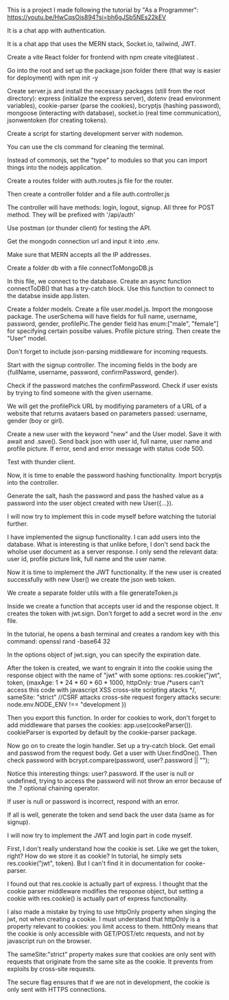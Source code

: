 This is a project I made following the tutorial by "As a Programmer": https://youtu.be/HwCqsOis894?si=bh6gJSb5NEs22kEV

It is a chat app with authentication. 

It is a chat app that uses the MERN stack, Socket.io, tailwind, JWT.

Create a vite React folder for frontend with npm create vite@latest .

Go into the root and set up the package.json folder there (that way is easier for deployment) with npm init -y

Create server.js and install the necessary packages (still from the root directory): express (initialize the express server), dotenv (read environment variables), cookie-parser (parse the cookies), bcryptjs (hashing password), mongoose (interacting with database), socket.io (real time communication), jsonwentoken (for creating tokens).

Create a script for starting development server with nodemon. 

You can use the cls command for cleaning the terminal.

Instead of commonjs, set the "type" to modules so that you can import things into the nodejs application. 

Create a routes folder with auth.routes.js file for the router. 

Then create a controller folder and a file auth.controller.js

The controller will have methods: login, logout, signup. All three for POST method. They will be prefixed with '/api/auth'

Use postman (or thunder client) for testing the API. 

Get the mongodn connection url and input it into .env. 

Make sure that MERN accepts all the IP addresses. 

Create a folder db with a file connectToMongoDB.js 

In this file, we connect to the database. Create an async function connectToDB() that has a try-catch block. Use this function to connect to the databse inside app.listen. 

Create a folder models. Create a file user.model.js. Import the mongoose package. The userSchema will have fields for full name, username, password, gender, profilePic.The gender field has enum:["male", "female"] for specifying certain possibe values. Profile picture string. Then create the "User" model. 

Don't forget to include json-parsing middleware for incoming requests. 

Start with the signup controller. The incoming fields in the body are {fullName, username, password, confirmPassword, gender}.

Check if the password matches the confirmPassword. Check if user exists by trying to find someone with the given username. 

We will get the profilePick URL by modifiying parameters of a URL of a website that returns avataers based on parameters passed: username, gender (boy or girl).

Create a new user with the keyword "new" and the User model. Save it with await and .save(). Send back json with user id, full name, user name and profile picture. If error, send and error message with status code 500. 

Test with thunder client. 

Now, it is time to enable the password hashing functionality. Import bcryptjs into the controller. 

Generate the salt, hash the password and pass the hashed value as a password into the user object created with new User({...}).

I will now try to implement this in code myself before watching the tutorial further.

I have implemented the signup functionality. I can add users into the database. What is interesting is that unlike before, I don't send back the wholse user document as a server response. I only send the relevant data: user id, profile picture link, full name and the user name. 


Now it is time to implement the JWT functionality. If the new user is created successfully with new User() we create the json web token.

We create a separate folder utils with a file generateToken.js 

Inside we create a function that accepts user id and the response object. It creates the token with jwt.sign. Don't forget to add a secret word in the .env file. 

In the tutorial, he opens a bash terminal and creates a random key with this command: openssl rand -base64 32

In the options object of jwt.sign, you can specify the expiration date.

After the token is created, we want to engrain it into the cookie using the response object with the name of "jwt" with some options: res.cookie("jwt", token, {maxAge: 1 * 24 * 60 * 60 * 1000, httpOnly: true /*users can't access this code with javascript XSS cross-site scripting atacks */, sameSite: "strict" //CSRF attacks cross-site request forgery attacks
secure: node.env.NODE_ENV !== "development })

Then you export this function. In order for cookies to work, don't forget to add middleware that parses the cookies: app.use(cookeParser()). cookieParser is exported by default by the cookie-parser package. 

Now go on to create the login handler. Set up a try-catch block. Get email and passwod from the request body. Get a user with User.findOne(). Then check password with bcrypt.compare(password, user?.password || "");

Notice this interesting things: user?.password. If the user is null or undefined, trying to access the password will not throw an error because of the .? optional chaining operator. 

If user is null or password is incorrect, respond with an error. 

If all is well, generate the token and send back the user data (same as for signup).

I will now try to implement the JWT and login part in code myself.

First, I don't really understand how the cookie is set. Like we get the token, right? How do we store it as cookie? In tutorial, he simply sets res.cookie("jwt", token). But I can't find it in documentation for cooke-parser.

I found out that res.cookie is actually part of express. I thought that the cookie parser middleware modifies the response object, but setting a cookie with res.cookie() is actually part of express functionality. 

I also made a mistake by trying to use httpOnly property when singing the jwt, not when creating a cookie. I must understand that httpOnly is a property relevant to cookies: you limit access to them. htttOnly means that the cookie is only accessible with GET/POST/etc requests, and not by javascript run on the browser.

The sameSite:"strict" property makes sure that cookies are only sent with requests that originate from the same site as the cookie. It prevents from exploits by cross-site requests.

The secure flag ensures that if we are not in development, the cookie is only sent with HTTPS connections. 
